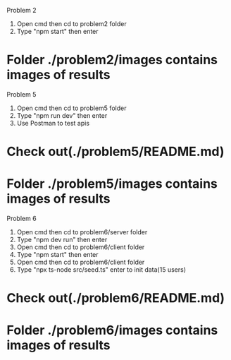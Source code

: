 Problem 2
1. Open cmd then cd to problem2 folder
2. Type "npm start" then enter
# Folder ./problem2/images contains images of results

Problem 5
1. Open cmd then cd to problem5 folder
2. Type "npm run dev" then enter
3. Use Postman to test apis
# Check out(./problem5/README.md)
# Folder ./problem5/images contains images of results

Problem 6
1. Open cmd then cd to problem6/server folder
2. Type "npm dev run" then enter
3. Open cmd then cd to problem6/client folder
4. Type "npm start" then enter
5. Open cmd then cd to problem6/client folder
6. Type "npx ts-node src/seed.ts" enter to init data(15 users) 
# Check out(./problem6/README.md)
# Folder ./problem6/images contains images of results
